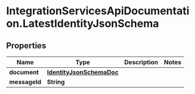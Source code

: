 # IntegrationServicesApiDocumentation.LatestIdentityJsonSchema

## Properties
Name | Type | Description | Notes
------------ | ------------- | ------------- | -------------
**document** | [**IdentityJsonSchemaDoc**](IdentityJsonSchemaDoc.md) |  | 
**messageId** | **String** |  | 
